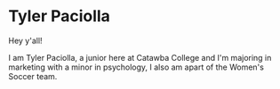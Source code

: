 # Tyler Paciolla

Hey y'all!

I am Tyler Paciolla, a junior here at Catawba College and I'm majoring in marketing with a minor in psychology, I also am apart of the Women's Soccer team.
